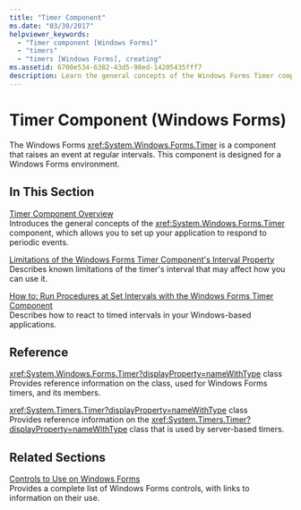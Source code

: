 ```yaml
---
title: "Timer Component"
ms.date: "03/30/2017"
helpviewer_keywords: 
  - "Timer component [Windows Forms]"
  - "timers"
  - "timers [Windows Forms], creating"
ms.assetid: 6700e534-6382-43d5-98ed-14205435fff7
description: Learn the general concepts of the Windows Forms Timer component, which allows users to set up applications to respond to periodic events.
---
```

# Timer Component (Windows Forms)
The Windows Forms <xref:System.Windows.Forms.Timer> is a component that raises an event at regular intervals. This component is designed for a Windows Forms environment.  
  
## In This Section  
 [Timer Component Overview](timer-component-overview-windows-forms.md)  
 Introduces the general concepts of the <xref:System.Windows.Forms.Timer> component, which allows you to set up your application to respond to periodic events.  
  
 [Limitations of the Windows Forms Timer Component's Interval Property](limitations-of-the-timer-component-interval-property.md)  
 Describes known limitations of the timer's interval that may affect how you can use it.  
  
 [How to: Run Procedures at Set Intervals with the Windows Forms Timer Component](run-procedures-at-set-intervals-with-wf-timer-component.md)  
 Describes how to react to timed intervals in your Windows-based applications.  
  
## Reference  
 <xref:System.Windows.Forms.Timer?displayProperty=nameWithType> class  
 Provides reference information on the class, used for Windows Forms timers, and its members.  
  
 <xref:System.Timers.Timer?displayProperty=nameWithType> class  
 Provides reference information on the <xref:System.Timers.Timer?displayProperty=nameWithType> class that is used by server-based timers.  
  
## Related Sections  
 [Controls to Use on Windows Forms](controls-to-use-on-windows-forms.md)  
 Provides a complete list of Windows Forms controls, with links to information on their use.  
